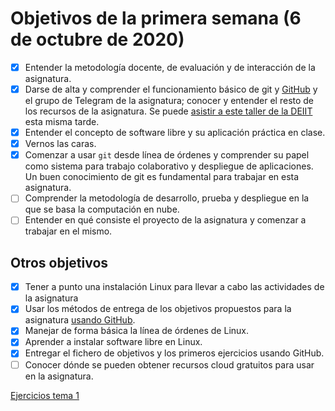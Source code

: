 # Objetivos de la primera semana (6 de octubre de 2020)

- [x] Entender la metodología docente, de evaluación y de interacción de la asignatura.
- [x] Darse de alta y comprender el funcionamiento básico de git y [GitHub](https://github.com) y el grupo de Telegram de la asignatura; conocer y entender el resto de los recursos de la asignatura. Se puede [asistir a este taller de la DEIIT](https://deiit.ugr.es/taller-git-oct-2020/) esta misma tarde. 
- [x] Entender el concepto de software libre y su aplicación práctica en clase.
- [x] Vernos las caras.
- [x] Comenzar a usar `git` desde línea de órdenes y comprender su papel como sistema para trabajo colaborativo y despliegue de aplicaciones. Un buen conocimiento de git es fundamental para trabajar en esta asignatura.
- [ ] Comprender la metodología de desarrollo, prueba y despliegue en la que se basa la computación en nube.
- [ ] Entender en qué consiste el proyecto de la asignatura y comenzar a trabajar en el mismo.

## Otros objetivos

- [x] Tener a punto una instalación Linux para llevar a cabo las actividades de la asignatura
- [x] Usar los métodos de entrega de los objetivos propuestos para la asignatura [usando GitHub](../objetivos/README.md). 
- [x] Manejar de forma básica la línea de órdenes de Linux.
- [x] Aprender a instalar software libre en Linux.
- [x] Entregar el fichero de objetivos y los primeros ejercicios usando GitHub.
- [ ] Conocer dónde se pueden obtener recursos cloud gratuitos para usar en la asignatura. 
  
[Ejercicios tema 1](https://github.com/Carlossamu7/CC1-EjerciciosAutoevaluacion/blob/main/tema1.md)
  

